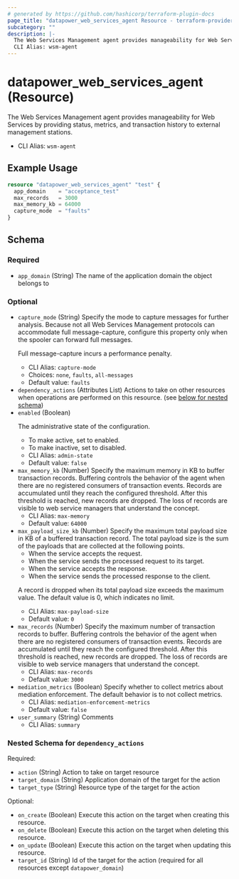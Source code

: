 ```yaml
---
# generated by https://github.com/hashicorp/terraform-plugin-docs
page_title: "datapower_web_services_agent Resource - terraform-provider-datapower"
subcategory: ""
description: |-
  The Web Services Management agent provides manageability for Web Services by providing status, metrics, and transaction history to external management stations.
  CLI Alias: wsm-agent
---
```


# datapower_web_services_agent (Resource)

The Web Services Management agent provides manageability for Web Services by providing status, metrics, and transaction history to external management stations.
  - CLI Alias: `wsm-agent`

## Example Usage

```terraform
resource "datapower_web_services_agent" "test" {
  app_domain    = "acceptance_test"
  max_records   = 3000
  max_memory_kb = 64000
  capture_mode  = "faults"
}
```

<!-- schema generated by tfplugindocs -->
## Schema

### Required

- `app_domain` (String) The name of the application domain the object belongs to

### Optional

- `capture_mode` (String) Specify the mode to capture messages for further analysis. Because not all Web Services Management protocols can accommodate full message-capture, configure this property only when the spooler can forward full messages. <p>Full message-capture incurs a performance penalty.</p>
  - CLI Alias: `capture-mode`
  - Choices: `none`, `faults`, `all-messages`
  - Default value: `faults`
- `dependency_actions` (Attributes List) Actions to take on other resources when operations are performed on this resource. (see [below for nested schema](#nestedatt--dependency_actions))
- `enabled` (Boolean) <p>The administrative state of the configuration.</p><ul><li>To make active, set to enabled.</li><li>To make inactive, set to disabled.</li></ul>
  - CLI Alias: `admin-state`
  - Default value: `false`
- `max_memory_kb` (Number) Specify the maximum memory in KB to buffer transaction records. Buffering controls the behavior of the agent when there are no registered consumers of transaction events. Records are accumulated until they reach the configured threshold. After this threshold is reached, new records are dropped. The loss of records are visible to web service managers that understand the concept.
  - CLI Alias: `max-memory`
  - Default value: `64000`
- `max_payload_size_kb` (Number) Specify the maximum total payload size in KB of a buffered transaction record. The total payload size is the sum of the payloads that are collected at the following points. <ul><li>When the service accepts the request.</li><li>When the service sends the processed request to its target.</li><li>When the service accepts the response.</li><li>When the service sends the processed response to the client.</li></ul><p>A record is dropped when its total payload size exceeds the maximum value. The default value is 0, which indicates no limit.</p>
  - CLI Alias: `max-payload-size`
  - Default value: `0`
- `max_records` (Number) Specify the maximum number of transaction records to buffer. Buffering controls the behavior of the agent when there are no registered consumers of transaction events. Records are accumulated until they reach the configured threshold. After this threshold is reached, new records are dropped. The loss of records are visible to web service managers that understand the concept.
  - CLI Alias: `max-records`
  - Default value: `3000`
- `mediation_metrics` (Boolean) Specify whether to collect metrics about mediation enforcement. The default behavior is to not collect metrics.
  - CLI Alias: `mediation-enforcement-metrics`
  - Default value: `false`
- `user_summary` (String) Comments
  - CLI Alias: `summary`

<a id="nestedatt--dependency_actions"></a>
### Nested Schema for `dependency_actions`

Required:

- `action` (String) Action to take on target resource
- `target_domain` (String) Application domain of the target for the action
- `target_type` (String) Resource type of the target for the action

Optional:

- `on_create` (Boolean) Execute this action on the target when creating this resource.
- `on_delete` (Boolean) Execute this action on the target when deleting this resource.
- `on_update` (Boolean) Execute this action on the target when updating this resource.
- `target_id` (String) Id of the target for the action (required for all resources except `datapower_domain`)
